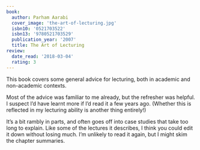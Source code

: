 ```yaml
---
book:
  author: Parham Aarabi
  cover_image: 'the-art-of-lecturing.jpg'
  isbn10: '0521703522'
  isbn13: '9780521703529'
  publication_year: '2007'
  title: The Art of Lecturing
review:
  date_read: '2018-03-04'
  rating: 3
---
```


This book covers some general advice for lecturing, both in academic and non-academic contexts.

Most of the advice was familiar to me already, but the refresher was helpful. I suspect I’d have learnt more if I’d read it a few years ago. (Whether this is reflected in my lecturing ability is another thing entirely!)

It’s a bit rambly in parts, and often goes off into case studies that take too long to explain. Like some of the lectures it describes, I think you could edit it down without losing much. I’m unlikely to read it again, but I might skim the chapter summaries.
